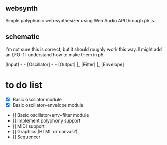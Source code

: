 ## websynth

Simple polyphonic web synthesizer using Web Audio API through p5.js.

## schematic

I'm not sure this is correct, but it should roughly work this way. I might add an LFO if I understand how to make them in p5.

[Input] -	 - [Oscillator] -	- [Output] 
		|_ [Filter]
		|_ [Envelope]

# to do list
- [x] Basic oscillator module
- [x] Basic oscillator+envelope module
- [] Basic oscillator+env+filter module
- [] Implement polyphony support
- [] MIDI support
- [] Graphics (HTML or canvas?)
- [] Sequencer